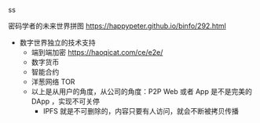 ss 


密码学者的未来世界拼图 https://happypeter.github.io/binfo/292.html

- 数字世界独立的技术支持
  - 端到端加密 https://haoqicat.com/ce/e2e/
  - 数字货币
  - 智能合约
  - 洋葱网络 TOR
  - 以上是从用户的角度，从公司的角度：P2P Web 或者 App 是不是完美的 DApp ，实现不可关停
    - IPFS 就是不可删除的，内容只要有人访问，就会不断被拷贝传播
